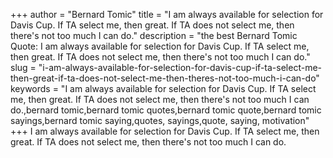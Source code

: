 +++
author = "Bernard Tomic"
title = "I am always available for selection for Davis Cup. If TA select me, then great. If TA does not select me, then there's not too much I can do."
description = "the best Bernard Tomic Quote: I am always available for selection for Davis Cup. If TA select me, then great. If TA does not select me, then there's not too much I can do."
slug = "i-am-always-available-for-selection-for-davis-cup-if-ta-select-me-then-great-if-ta-does-not-select-me-then-theres-not-too-much-i-can-do"
keywords = "I am always available for selection for Davis Cup. If TA select me, then great. If TA does not select me, then there's not too much I can do.,bernard tomic,bernard tomic quotes,bernard tomic quote,bernard tomic sayings,bernard tomic saying,quotes, sayings,quote, saying, motivation"
+++
I am always available for selection for Davis Cup. If TA select me, then great. If TA does not select me, then there's not too much I can do.
